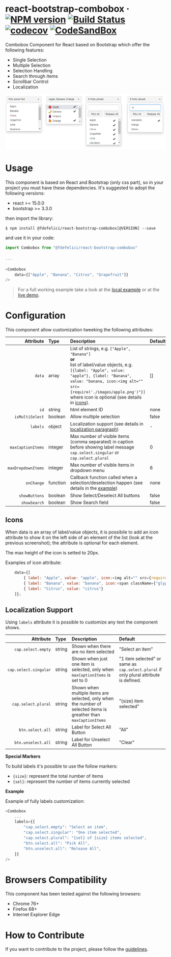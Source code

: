 # react-bootstrap-combobox &middot; [![NPM version](https://img.shields.io/badge/npm-v1.3.0-blue)](https://www.npmjs.com/package/@fdefelici/react-bootstrap-combobox) [![Build Status](https://travis-ci.org/fdefelici/react-bootstrap-combobox.svg?branch=v1.3.0)](https://travis-ci.org/fdefelici/react-bootstrap-combobox) [![codecov](https://codecov.io/gh/fdefelici/react-bootstrap-combobox/branch/v1.3.0/graph/badge.svg)](https://codecov.io/gh/fdefelici/react-bootstrap-combobox) [![CodeSandBox](https://img.shields.io/badge/demo-live-blueviolet)](https://codesandbox.io/s/github/fdefelici/react-bootstrap-combobox/tree/v1.3.0/example?fontsize=14)

Combobox Component for React based on Bootstrap which offer the following features:
* Single Selection
* Multiple Selection
* Selection Handling
* Search through items
* Scrollbar Control
* Localization 

![Component ShowCase](example/src/images/showcase.png)

# Usage
This component is based on React and Bootstrap (only css part), so in your project you must have these dependencies. It's suggested to adopt the following versions:
* react >= 15.0.0
* bootstrap >= 3.3.0

then import the library:
```shell
$ npm install @fdefelici/react-bootstrap-combobox[@VERSION] --save
```

and use it in your code:
```javascript
import Combobox from "@fdefelici/react-bootstrap-combobox"

...

<Combobox
    data={["Apple", "Banana", "Citrus", "Grapefruit"]}
/>
```

> For a full working example take a look at the [local example](example/) or at the [live demo](https://codesandbox.io/s/github/fdefelici/react-bootstrap-combobox/tree/v1.3.0/example?fontsize=14).

# Configuration
This component allow customization tweeking the following attributes:

| Attribute | Type | Description | Default |
|  ---: | :--- | :---        | :---    |
| `data` | array | List of strings, e.g. `["Apple", "Banana"]`<br/><b>or</b><br/> list of label/value objects, e.g. `[{label: "Apple", value: "apple"}, {label: "Banana", value: "banana, icon:<img alt="" src={require('./images/apple.png')"}]` where icon is optional (see details in [icons](#icons)).    | []  |
| `id` | string | html element ID  | none  |
| `isMultiSelect` | boolean | Allow multiple selection | false  |
| `labels` | object | Localization support (see details in [localization paragraph](#localization-support)) | - |
| `maxCaptionItems` | integer | Max number of visible items (comma separated) in caption before showing label message `cap.select.singular` or `cap.select.plural` | 0 |
| `maxDropdownItems` | integer | Max number of visible items in dropdown menu | 6 |
| `onChange` | function | Callback function called when a selection/deselection happen (see details in the [example](example/)) | none  |
| `showButtons` | boolean | Show Select/Deselect All buttons | false |
| `showSearch` | boolean | Show Search field | false |

## Icons
When data is an array of label/value objects, it is possibile to add an icon attribute to show it on the left side of an element of the list (look at the previous screenshot); the attribute is optional for each element.

The max height of the icon is setted to 20px.

Examples of icon attribute:
```javascript
    data={[
        { label: "Apple", value: "apple", icon:<img alt="" src={require("./images/apple.png")}/>},
        { label: "Banana", value: "banana", icon:<span className={"glyphicon glyphicon-plus"}></span>},
        { label: "Citrus", value: "citrus"}
    ]};
```

## Localization Support
Using ```labels``` attribute it is possible to customize any text the component shows.

| Attribute | Type | Description | Default |
|  ---: | :--- | :---        | :---    |
| `cap.select.empty` | string | Shown when there are no item selected | "Select an item" |
| `cap.select.singular` | string | Shown when just one item is selected, only when `maxCaptionItems` is set to 0 | "1 item selected" or same as `cap.select.plural` if only plural attribute is defined. |
| `cap.select.plural` | string | Shown when multiple items are selected, only when the number of selected items is greather than  `maxCaptionItems` | "{size} item selected" |
| `btn.select.all` | string | Label for Select All Button | "All" |
| `btn.unselect.all` | string | Label for Unselect All Button | "Clear" |

**Special Markers**

To build labels it's possible to use the follow markers:
* ```{size}```: represent the total number of items
* ```{sel}```: represent the number of items currently selected

**Example**

Example of fully labels customization:
```javascript
<Combobox
    ...
    labels={{
        "cap.select.empty": "Select an item",
        "cap.select.singular": "One item selected",
        "cap.select.plural": "{sel} of {size} items selected",
        "btn.select.all": "Pick All",
        "btn.unselect.all": "Release All",
    }}
/>
```

# Browsers Compatibility
This component has been tested against the following browsers:
* Chrome  76+
* Firefox 68+
* Internet Explorer Edge 


# How to Contribute
If you want to contribute to the project, please follow the [guidelines](CONTRIBUTING.md).
